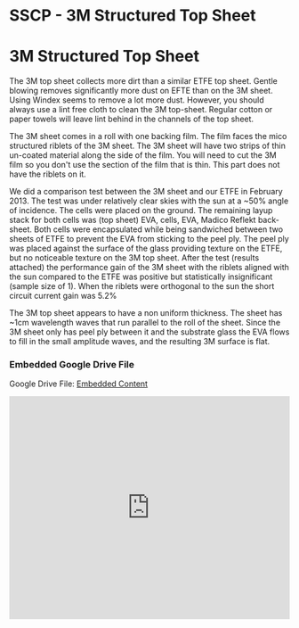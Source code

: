 # SSCP - 3M Structured Top Sheet

# 3M Structured Top Sheet

The 3M top sheet collects more dirt than a similar ETFE top sheet. Gentle blowing removes significantly more dust on EFTE than on the 3M sheet. Using Windex seems to remove a lot more dust. However, you should always use a lint free cloth to clean the 3M top-sheet. Regular cotton or paper towels will leave lint behind in the channels of the top sheet.

The 3M sheet comes in a roll with one backing film. The film faces the mico structured riblets of the 3M sheet. The 3M sheet will have two strips of thin un-coated material along the side of the film. You will need to cut the 3M film so you don't use the section of the film that is thin. This part does not have the riblets on it. 

We did a comparison test between the 3M sheet and our ETFE in February 2013. The test was under relatively clear skies with the sun at a ~50% angle of incidence. The cells were placed on the ground. The remaining layup stack for both cells was (top sheet) EVA, cells, EVA, Madico Reflekt back-sheet. Both cells were encapsulated while being sandwiched between two sheets of ETFE to prevent the EVA from sticking to the peel ply. The peel ply was placed against the surface of the glass providing texture on the ETFE, but no noticeable texture on the 3M top sheet. After the test (results attached) the performance gain of the 3M sheet with the riblets aligned with the sun compared to the ETFE was positive but statistically insignificant (sample size of 1). When the riblets were orthogonal to the sun the short circuit current gain was 5.2%

The 3M top sheet appears to have a non uniform thickness. The sheet has ~1cm wavelength waves that run parallel to the roll of the sheet. Since the 3M sheet only has peel ply between it and the substrate glass the EVA flows to fill in the small amplitude waves, and the resulting 3M surface is flat.

[](https://drive.google.com/folderview?id=1PUSTrL6AjK0WbozS8Zege_1jdFSK6w2R)

### Embedded Google Drive File

Google Drive File: [Embedded Content](https://drive.google.com/embeddedfolderview?id=1PUSTrL6AjK0WbozS8Zege_1jdFSK6w2R#list)

<iframe width="100%" height="400" src="https://drive.google.com/embeddedfolderview?id=1PUSTrL6AjK0WbozS8Zege_1jdFSK6w2R#list" frameborder="0"></iframe>

